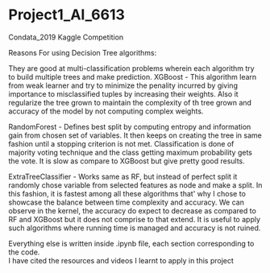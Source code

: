 # Project1_AI_6613
Condata_2019 Kaggle Competition

Reasons For using Decision Tree algorithms:<br>

They are good at multi-classification problems wherein each algorithm try to build multiple trees and make prediction.
XGBoost - This algorithm learn from weak learner and try to minimize the penality incurred by giving importance to misclassified tuples by increasing their weights. Also it regularize the tree grown to maintain the complexity of th tree grown and accuracy of the model by not computing complex weights. 

RandomForest - Defines best split by computing entropy and information gain from chosen set of variables. It then keeps on creating the tree in same fashion until a stopping criterion is not met. Classification is done of majority voting technique and the class getting maximum probability gets the vote. It is slow as compare to XGBoost but give pretty good results.

ExtraTreeClassifier - Works same as RF, but instead of perfect split it randomly chose variable from selected features as node and make a split. In this fashion, it is fastest among all these algorithms that' why I chose to showcase the balance between time complexity and accuracy. We can observe in the kernel, the accuracy do expect to decrease as compared to RF and XGBoost but it does not comprise to that extend. It is useful to apply such algorithms where running time is managed and accuracy is not ruined.


Everything else is written inside .ipynb file, each section corresponding to the code.<br>
I have cited the resources and videos I learnt to apply in this project<br>

